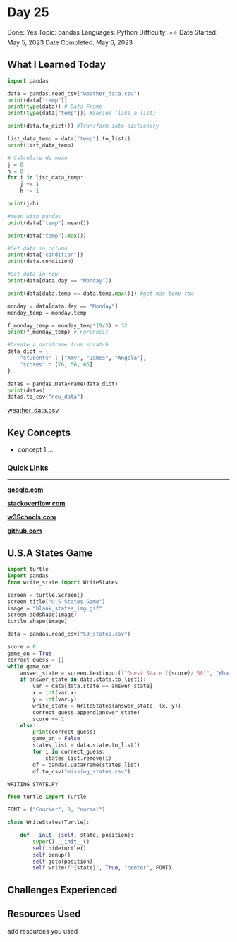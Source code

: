 # Day 25

Done: Yes
Topic: pandas
Languages: Python
Difficulty: ⭐⭐
Date Started: May 5, 2023
Date Completed: May 6, 2023

## What I Learned Today

```python
import pandas

data = pandas.read_csv("weather_data.csv")
print(data["temp"])
print(type(data)) # Data Frame
print(type(data["temp"])) #Series (like a list)

print(data.to_dict()) #Transform into dictionary

list_data_temp = data["temp"].to_list()
print(list_data_temp)

# Calculate de mean
j = 0
h = 0
for i in list_data_temp:
    j += i
    h += 1

print(j/h)

#mean with pandas
print(data["temp"].mean())

print(data["temp"].max())

#Get data in column
print(data["condition"])
print(data.condition)

#Get data in row
print(data[data.day == "Monday"])

print(data[data.temp == data.temp.max()]) #get max temp row

monday = data[data.day == "Monday"]
monday_temp = monday.temp

f_monday_temp = monday_temp*(9/5) + 32
print(f_monday_temp) # Farenheit

#Create a dataframe from scratch
data_dict = {
    "students" : ["Amy", "James", "Angela"],
    "scores" : [76, 56, 65]
}

datas = pandas.DataFrame(data_dict)
print(datas)
datas.to_csv("new_data")
```

[weather_data.csv](Day%2025%20bf194e744efa4d5eab6199cfc991eefd/weather_data.csv)

## Key Concepts

- concept 1....

### Quick Links

---

[**google.com**](http://www.google.com)

[**stackoverflow.com**](http://www.stackoverflow.com)

[**w3Schools.com**](https://www.w3schools.com/)

[**github.com**](https://github.com/)

## U.S.A States Game

```python
import turtle
import pandas
from write_state import WriteStates

screen = turtle.Screen()
screen.title("U.S States Game")
image = "blank_states_img.gif"
screen.addshape(image)
turtle.shape(image)

data = pandas.read_csv("50_states.csv")

score = 0
game_on = True
correct_guess = []
while game_on:
    answer_state = screen.textinput(f"Guest State ({score}/ 50)", "What's another state name?").title()
    if answer_state in data.state.to_list():
        var = data[data.state == answer_state]
        x = int(var.x)
        y = int(var.y)
        write_state = WriteStates(answer_state, (x, y))
        correct_guess.append(answer_state)
        score += 1
    else:
        print(correct_guess)
        game_on = False
        states_list = data.state.to_list()
        for i in correct_guess:
            states_list.remove(i)
        df = pandas.DataFrame(states_list)
        df.to_csv("missing_states.csv") 

WRITING_STATE.PY

from turtle import Turtle

FONT = ("Courier", 8, "normal")

class WriteStates(Turtle):

    def __init__(self, state, position):
        super().__init__()
        self.hideturtle()
        self.penup()
        self.goto(position)
        self.write(f"{state}", True, "center", FONT)
```

## Challenges Experienced

## Resources Used

add resources you used